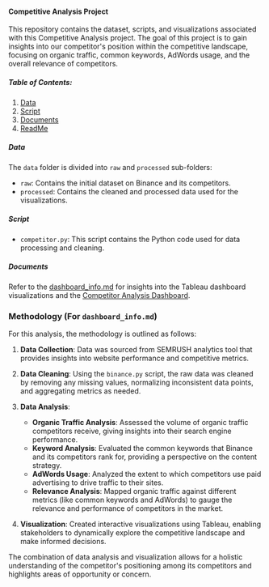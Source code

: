 #### Competitive Analysis Project

This repository contains the dataset, scripts, and visualizations associated with this Competitive Analysis project. The goal of this project is to gain insights into our competitor's position within the competitive landscape, focusing on organic traffic, common keywords, AdWords usage, and the overall relevance of competitors.

##### Table of Contents:

1. [Data](#data)
2. [Script](#script)
3. [Documents](#visualizations)
4. [ReadMe](#methodology)

##### Data

The `data` folder is divided into `raw` and `processed` sub-folders:
- `raw`: Contains the initial dataset on Binance and its competitors.
- `processed`: Contains the cleaned and processed data used for the visualizations.

##### Script

- `competitor.py`: This script contains the Python code used for data processing and cleaning.

##### Documents

Refer to the [dashboard_info.md](./documents/dashboard_info.md) for insights into the Tableau dashboard visualizations and the [Competitor Analysis Dashboard](https://public.tableau.com/views/BinanceCompetitorAnalysis/Dashboard1?:language=fr-FR&:display_count=n&:origin=viz_share_link).



### Methodology (For `dashboard_info.md`)


For this analysis, the methodology is outlined as follows:

1. **Data Collection**: Data was sourced from SEMRUSH analytics tool that provides insights into website performance and competitive metrics.

2. **Data Cleaning**: Using the `binance.py` script, the raw data was cleaned by removing any missing values, normalizing inconsistent data points, and aggregating metrics as needed.

3. **Data Analysis**: 
    - **Organic Traffic Analysis**: Assessed the volume of organic traffic competitors receive, giving insights into their search engine performance.
    - **Keyword Analysis**: Evaluated the common keywords that Binance and its competitors rank for, providing a perspective on the content strategy.
    - **AdWords Usage**: Analyzed the extent to which competitors use paid advertising to drive traffic to their sites.
    - **Relevance Analysis**: Mapped organic traffic against different metrics (like common keywords and AdWords) to gauge the relevance and performance of competitors in the market.

4. **Visualization**: Created interactive visualizations using Tableau, enabling stakeholders to dynamically explore the competitive landscape and make informed decisions.

The combination of data analysis and visualization allows for a holistic understanding of the competitor's positioning among its competitors and highlights areas of opportunity or concern.
